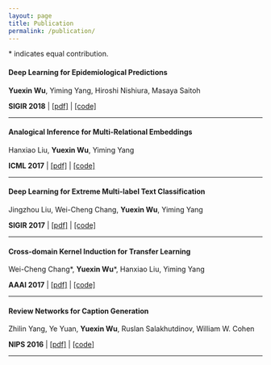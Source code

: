 ```yaml
---
layout: page
title: Publication
permalink: /publication/
---
```

\* indicates equal contribution.
#### **Deep Learning for Epidemiological Predictions**

**Yuexin Wu**, Yiming Yang, Hiroshi Nishiura, Masaya Saitoh

**SIGIR 2018** \| [[pdf]](https://raw.githubusercontent.com/CrickWu/crickwu.github.io/master/papers/sigir2018.pdf) \| [[code]](https://github.com/CrickWu/DL4Epi)

---
<p></p>

#### **Analogical Inference for Multi-Relational Embeddings**

Hanxiao Liu, **Yuexin Wu**, Yiming Yang

**ICML 2017** \| [[pdf]](https://arxiv.org/abs/1705.02426) \| [[code]](https://github.com/quark0/ANALOGY)

---
<p></p>


#### **Deep Learning for Extreme Multi-label Text Classification**

Jingzhou Liu, Wei-Cheng Chang, **Yuexin Wu**, Yiming Yang

**SIGIR 2017** \| [[pdf]](http://dl.acm.org/citation.cfm?id=3080834) \| [[code]](https://drive.google.com/open?id=1Si5G_94tdcln1_KnE3VjJtolHwuBvvYv)

---
<p></p>

#### **Cross-domain Kernel Induction for Transfer Learning**

Wei-Cheng Chang\*, **Yuexin Wu**\*, Hanxiao Liu, Yiming Yang

**AAAI 2017** \| [[pdf]](https://pdfs.semanticscholar.org/415f/c91afe2a728b5ea15af05916ca332916bfa2.pdf) \| [[code]](https://github.com/OctoberChang/KerTL)

---
<p></p>

#### **Review Networks for Caption Generation**

Zhilin Yang, Ye Yuan, **Yuexin Wu**, Ruslan Salakhutdinov, William W. Cohen

**NIPS 2016** \| [[pdf]](https://arxiv.org/abs/1605.07912) \| [[code]](https://github.com/kimiyoung/review_net)

---